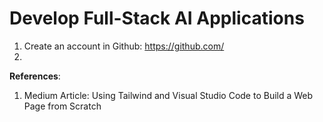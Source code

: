 # Develop Full-Stack AI Applications
1. Create an account in Github: https://github.com/
2. 

**References**:
1. Medium Article: Using Tailwind and Visual Studio Code to Build a Web Page from Scratch

